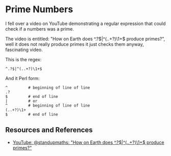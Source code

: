 # Prime Numbers

I fell over a video on YouTube demonstrating a regular expression that could check if a numbers was a prime.

The video is entitled: "How on Earth does ^.?$|^(..+?)\1+$ produce primes?", well it does not really produce primes it just checks them anyway, fascinating video.

This is the regex:

```regex
^.?$|^(..+?)\1+$
```

And it Perl form:

```regex
^         # beginning of line of line
.?
$         # end of line
|         # or
^         # beginning of line of line
(..+?)\1+
$         # end of line
```

## Resources and References

- [YouTube: @standupmaths: "How on Earth does ^.?$|^(..+?)\1+$ produce primes?"](https://youtu.be/5vbk0TwkokM?si=_lNEsO8ZU21MJhG6)
